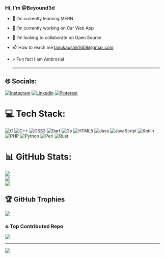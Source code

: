   ### Hi, I’m @Beyound3d 
  
* 🌱 I’m currently learning MERN
* 🔭 I’m currently working on Car Web App
* 💞️ I’m looking to collaborate on Open Source
* 📫 How to reach me tanukaushik1608@gmail.com
* ⚡ Fun fact I am Ambrosial

  <hr>

## 🌐 Socials:
[![Instagram](https://img.shields.io/badge/Instagram-%23E4405F.svg?logo=Instagram&logoColor=white)](https://instagram.com/tkaushik2003) [![LinkedIn](https://img.shields.io/badge/LinkedIn-%230077B5.svg?logo=linkedin&logoColor=white)](https://linkedin.com/in/in/tanu-kaushik-b00862240) [![Pinterest](https://img.shields.io/badge/Pinterest-%23E60023.svg?logo=Pinterest&logoColor=white)](https://pinterest.com/@tannukaushik7822) 

# 💻 Tech Stack:
![C](https://img.shields.io/badge/c-%2300599C.svg?style=for-the-badge&logo=c&logoColor=white) ![C++](https://img.shields.io/badge/c++-%2300599C.svg?style=for-the-badge&logo=c%2B%2B&logoColor=white) ![CSS3](https://img.shields.io/badge/css3-%231572B6.svg?style=for-the-badge&logo=css3&logoColor=white) ![Dart](https://img.shields.io/badge/dart-%230175C2.svg?style=for-the-badge&logo=dart&logoColor=white) ![Go](https://img.shields.io/badge/go-%2300ADD8.svg?style=for-the-badge&logo=go&logoColor=white) ![HTML5](https://img.shields.io/badge/html5-%23E34F26.svg?style=for-the-badge&logo=html5&logoColor=white) ![Java](https://img.shields.io/badge/java-%23ED8B00.svg?style=for-the-badge&logo=java&logoColor=white) ![JavaScript](https://img.shields.io/badge/javascript-%23323330.svg?style=for-the-badge&logo=javascript&logoColor=%23F7DF1E) ![Kotlin](https://img.shields.io/badge/kotlin-%230095D5.svg?style=for-the-badge&logo=kotlin&logoColor=white) ![PHP](https://img.shields.io/badge/php-%23777BB4.svg?style=for-the-badge&logo=php&logoColor=white) ![Python](https://img.shields.io/badge/python-3670A0?style=for-the-badge&logo=python&logoColor=ffdd54) ![Perl](https://img.shields.io/badge/perl-%2339457E.svg?style=for-the-badge&logo=perl&logoColor=white) ![Rust](https://img.shields.io/badge/rust-%23000000.svg?style=for-the-badge&logo=rust&logoColor=white) 

# 📊 GitHub Stats:
![](https://github-readme-stats.vercel.app/api?username=beyound3d&theme=radical&hide_border=false&include_all_commits=true&count_private=true)<br/>
![](https://github-readme-streak-stats.herokuapp.com/?user=beyound3d&theme=radical&hide_border=false)<br/>
![](https://github-readme-stats.vercel.app/api/top-langs/?username=beyound3d&theme=radical&hide_border=false&include_all_commits=true&count_private=true&layout=compact)

## 🏆 GitHub Trophies
![](https://github-profile-trophy.vercel.app/?username=beyound3d&theme=radical&no-frame=false&no-bg=true&margin-w=4)

### 🔝 Top Contributed Repo
![](https://github-contributor-stats.vercel.app/api?username=beyound3d&limit=5&theme=dracula&combine_all_yearly_contributions=true)

---
[![](https://visitcount.itsvg.in/api?id=beyound3d&icon=0&color=0)](https://visitcount.itsvg.in)

<!-- Proudly created with GPRM ( https://gprm.itsvg.in ) -->
